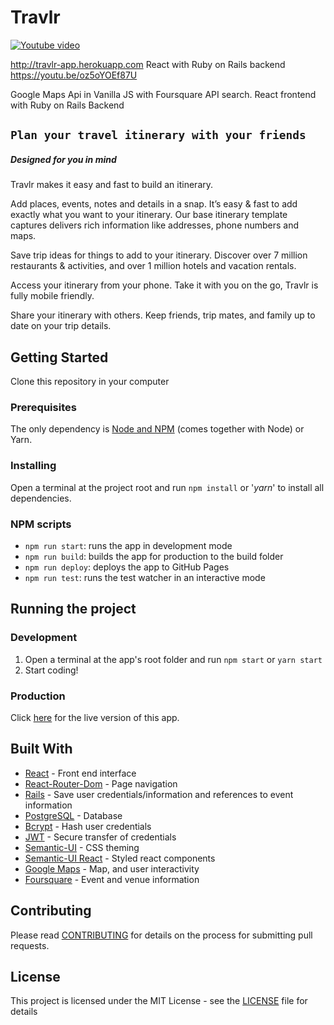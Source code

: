 
# Travlr
[![Youtube video](https://i.imgur.com/Pj8mVL0.jpg)](https://youtu.be/oz5oYOEf87U)


http://travlr-app.herokuapp.com     React with Ruby on Rails backend         https://youtu.be/oz5oYOEf87U 

Google Maps Api in Vanilla JS with Foursquare API search. React frontend with Ruby on Rails Backend

## `Plan your travel itinerary with your friends`

##### Designed for you in mind

Travlr makes it easy and fast to build an itinerary.

Add places, events, notes and details in a snap.
It’s easy & fast to add exactly what you want to your itinerary. Our base itinerary template captures delivers rich information like addresses, phone numbers and maps.


Save trip ideas for things to add to your itinerary.
Discover over 7 million restaurants & activities, and over 1 million hotels and vacation rentals.


Access your itinerary from your phone.
Take it with you on the go, Travlr is fully mobile friendly.

Share your itinerary with others.
Keep friends, trip mates, and family up to date on your trip details.



## Getting Started

Clone this repository in your computer

### Prerequisites

The only dependency is [Node and NPM](https://nodejs.org/en/download/) (comes together with Node) or Yarn.

### Installing

Open a terminal at the project root and run `npm install` or '_yarn_' to install all dependencies.

### NPM scripts

- `npm run start`: runs the app in development mode
- `npm run build`: builds the app for production to the build folder
- `npm run deploy`: deploys the app to GitHub Pages
- `npm run test`: runs the test watcher in an interactive mode

## Running the project

### Development

1. Open a terminal at the app's root folder and run `npm start` or `yarn start`
2. Start coding!

### Production

Click [here](http://travlr-app.herokuapp.com) for the live version of this app.

## Built With

* [React](https://reactjs.org/) - Front end interface
* [React-Router-Dom](https://www.npmjs.com/package/react-router-dom) - Page navigation 
* [Rails](https://rubyonrails.org/) - Save user credentials/information and references to event information
* [PostgreSQL](https://www.postgresql.org/) - Database
* [Bcrypt](https://www.npmjs.com/package/bcrypt) - Hash user credentials
* [JWT](https://jwt.io/) - Secure transfer of credentials
* [Semantic-UI](https://semantic-ui.com/) - CSS theming
* [Semantic-UI React](https://react.semantic-ui.com/) - Styled react components
* [Google Maps](https://cloud.google.com/maps-platform/) - Map, and user interactivity
* [Foursquare](https://developer.foursquare.com/)  - Event and venue information

## Contributing

Please read [CONTRIBUTING](https://google.com) for details on the process for submitting pull requests.

## License

This project is licensed under the MIT License - see the [LICENSE](https://google.com) file for details

